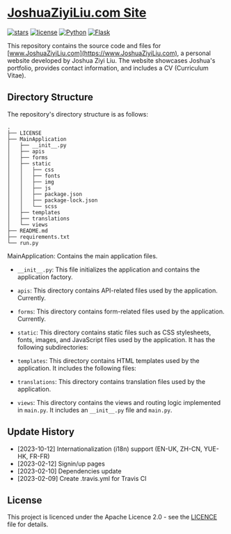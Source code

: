 # [JoshuaZiyiLiu.com Site](https://github.com/lavandejoey/JoshuaZiyiLiu.com)

[//]: # (Badges)
[![stars](https://img.shields.io/github/stars/lavandejoey/JoshuaZiyiLiu.com.svg)]()
[![license](https://img.shields.io/github/license/lavandejoey/JoshuaZiyiLiu.com.svg)]()
[![Python](https://img.shields.io/badge/python-3.10.13-blue.svg)](https://www.python.org/downloads/release/python-3100/)
[![Flask](https://img.shields.io/badge/flask-2.3.2-blue.svg)](https://flask.palletsprojects.com/en/1.1.x/)

This repository contains the source code and files for [www.JoshuaZiyiLiu.com](https://www.JoshuaZiyiLiu.com), a
personal website developed by Joshua Ziyi Liu. The website showcases Joshua's portfolio, provides contact information,
and includes a CV (Curriculum Vitae).

## Directory Structure

The repository's directory structure is as follows:

```
.
├── LICENSE
├── MainApplication
│   ├── __init__.py
│   ├── apis
│   ├── forms
│   ├── static
│   │   ├── css
│   │   ├── fonts
│   │   ├── img
│   │   ├── js
│   │   ├── package.json
│   │   ├── package-lock.json
│   │   └── scss
│   ├── templates
│   ├── translations
│   └── views
├── README.md
├── requirements.txt
└── run.py
```

MainApplication: Contains the main application files.

- `__init__.py`: This file initializes the application and contains the application factory.

- `apis`: This directory contains API-related files used by the application. Currently.

- `forms`: This directory contains form-related files used by the application. Currently.

- `static`: This directory contains static files such as CSS stylesheets, fonts, images, and JavaScript files used by
  the application. It has the following subdirectories:

- `templates`: This directory contains HTML templates used by the application. It includes the following files:

- `translations`: This directory contains translation files used by the application.

- `views`: This directory contains the views and routing logic implemented in `main.py`. It includes an `__init__.py`
  file and `main.py`.

## Update History

- [2023-10-12] Internationalization (i18n) support (EN-UK, ZH-CN, YUE-HK, FR-FR)
- [2023-02-12] Signin/up pages
- [2023-02-10] Dependencies update
- [2023-02-09] Create .travis.yml for Travis CI

## License

This project is licenced under the Apache Licence 2.0 - see the [LICENCE](LICENCE) file for details.
